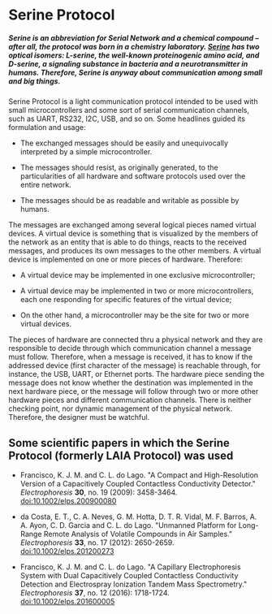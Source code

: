 # Serine Protocol

##### _Serine is an abbreviation for Serial Network and a chemical compound – after all, the protocol was born in a chemistry laboratory. [Serine](https://en.wikipedia.org/wiki/Serine) has two optical isomers: L-serine, the well-known proteinogenic amino acid, and D-serine, a signaling substance in bacteria and a neurotransmitter in humans. Therefore, Serine is anyway about communication among small and big things._

Serine Protocol is a light communication protocol intended to be used with small microcontrollers and some sort of serial communication channels, such as UART, RS232, I2C, USB, and so on. Some headlines guided its formulation and usage:

 * The exchanged messages should be easily and unequivocally interpreted by a simple microcontroller.

 * The messages should resist, as originally generated, to the particularities of all hardware and software protocols used over the entire network.

 * The messages should be as readable and writable as possible by humans.

The messages are exchanged among several logical pieces named virtual devices. A virtual device is something that is visualized by the members of the network as an entity that is able to do things, reacts to the received messages, and produces its own messages to the other members. A virtual device is implemented on one or more pieces of hardware. Therefore:

 * A virtual device may be implemented in one exclusive microcontroller;

 * A virtual device may be implemented in two or more microcontrollers, each one responding for specific features of the virtual device;

 * On the other hand, a microcontroller may be the site for two or more virtual devices.

The pieces of hardware are connected thru a physical network and they are responsible to decide through which communication channel a message must follow. Therefore, when a message is received, it has to know if the addressed device (first character of the message) is reachable through, for instance, the USB, UART, or Ethernet ports. The hardware piece sending the message does not know whether the destination was implemented in the next hardware piece, or the message will follow through two or more other hardware pieces and different communication channels. There is neither checking point, nor dynamic management of the physical network. Therefore, the designer must be watchful.

Some scientific papers in which the Serine Protocol (formerly LAIA Protocol) was used
---

- Francisco, K. J. M. and C. L. do Lago. "A Compact and High-Resolution Version of a Capacitively Coupled Contactless Conductivity Detector." _Electrophoresis_ __30__, no. 19 (2009): 3458-3464. [doi:10.1002/elps.200900080](http://onlinelibrary.wiley.com/doi/10.1002/elps.200900080/abstract)
  
- da Costa, E. T., C. A. Neves, G. M. Hotta, D. T. R. Vidal, M. F. Barros, A. A. Ayon, C. D. Garcia and C. L. do Lago. "Unmanned Platform for Long-Range Remote Analysis of Volatile Compounds in Air Samples." _Electrophoresis_ __33__, no. 17 (2012): 2650-2659. [doi:10.1002/elps.201200273](http://onlinelibrary.wiley.com/doi/10.1002/elps.201200273/abstract)
  
- Francisco, K. J. M. and C. L. do Lago. "A Capillary Electrophoresis System with Dual Capacitively Coupled Contactless Conductivity Detection and Electrospray Ionization Tandem Mass Spectrometry." _Electrophoresis_ __37__, no. 12 (2016): 1718-1724. [doi:10.1002/elps.201600005](http://onlinelibrary.wiley.com/doi/10.1002/elps.201600005/abstract)




